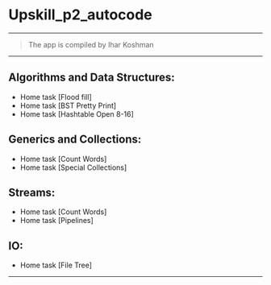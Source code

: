# Upskill_p2_autocode
-------------------
> The app is compiled by Ihar Koshman

***

## Algorithms and Data Structures:

- Home task [Flood fill]
- Home task [BST Pretty Print]
- Home task [Hashtable Open 8-16]

## Generics and Collections:

- Home task [Count Words]
- Home task [Special Collections]

## Streams:

- Home task [Count Words]
- Home task [Pipelines]

## IO:

- Home task [File Tree]

***
